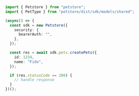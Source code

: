 <!-- Start SDK Example Usage -->


```typescript
import { Petstore } from "petstore";
import { PetType } from "petstore/dist/sdk/models/shared";

(async() => {
  const sdk = new Petstore({
    security: {
      bearerAuth: "",
    },
  });

  const res = await sdk.pets.createPets({
    id: 1234,
    name: "Fido",
  });

  if (res.statusCode == 200) {
    // handle response
  }
})();
```
<!-- End SDK Example Usage -->